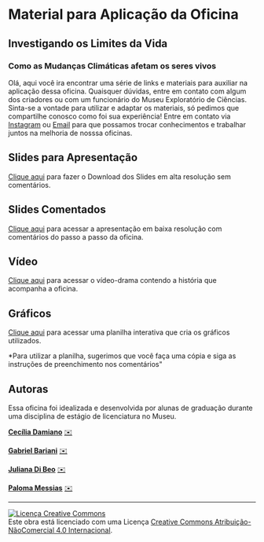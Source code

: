 # Material para Aplicação da Oficina
## Investigando os Limites da Vida
### Como as Mudanças Climáticas afetam os seres vivos

Olá, aqui você ira encontrar uma série de links e materiais para auxiliar na aplicação dessa oficina. Quaisquer dúvidas, entre em contato com algum dos criadores ou com um funcionário do Museu Exploratório de Ciências. Sinta-se a vontade para utilizar e adaptar os materiais, só pedimos que compartilhe conosco como foi sua experiência! Entre em contato via [Instagram](https://www.instagram.com/mcunicamp/) ou [Email](mailto:mc.unicamp.br) para que possamos trocar conhecimentos e trabalhar juntos na melhoria de nosssa oficinas.

## Slides para Apresentação

[Clique aqui](/ILV2.pdf) para fazer o Download dos Slides em alta resolução sem comentários.

## Slides Comentados

[Clique aqui](https://docs.google.com/presentation/d/1i-P4tC4ZUHa9v2sgamEOQgE9DtBBWtDO/edit?usp=sharing&ouid=101903527050154276771&rtpof=true&sd=true) para acessar a apresentação em baixa resolução com comentários do passo a passo da oficina.

## Vídeo

[Clique aqui](https://www.youtube.com/watch?v=_Akuy-dCAh0) para acessar o vídeo-drama contendo a história que acompanha a oficina.

## Gráficos

[Clique aqui]() para acessar uma planilha interativa que cria os gráficos utilizados. 

*Para utilizar a planilha, sugerimos que você faça uma cópia e siga as instruções de preenchimento nos comentários"

## Autoras
Essa oficina foi idealizada e desenvolvida por alunas de graduação durante uma disciplina de estágio de licenciatura no Museu.

**[Cecília Damiano](http://lattes.cnpq.br/5058348826136179)** 
[✉️](mailto:c195629@dac.unicamp.br)

**[Gabriel Bariani](https://www.linkedin.com/in/gabriel-ant%C3%B4nio-de-oliveira-bariani/)** 
[✉️](mailto:gabrielbariani@gmail.com)

**[Juliana Di Beo](https://www.linkedin.com/in/julianadibeo/)** 
[✉️](mailto:j200398@dac.unicamp.br)

**[Paloma Messias](http://lattes.cnpq.br/0485200457965458)** 
[✉️](mailto:p204297@dac.unicamp.br)

---

<a rel="license" href="http://creativecommons.org/licenses/by-nc/4.0/"><img alt="Licença Creative Commons" style="border-width:0" src="https://i.creativecommons.org/l/by-nc/4.0/88x31.png" /></a><br />Este obra está licenciado com uma Licença <a rel="license" href="http://creativecommons.org/licenses/by-nc/4.0/">Creative Commons Atribuição-NãoComercial 4.0 Internacional</a>.
